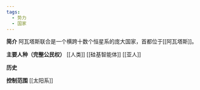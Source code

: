 ```yaml
---
tags:
  - 势力
  - 国家
---
```

**简介**
阿瓦塔斯联合是一个横跨十数个恒星系的庞大国家，首都位于[[阿瓦塔斯]]。

**主要人种（完整公民权）**
[[人类]]
[[硅基智能体]]
[[亚人]]

**历史**


**控制范围**
[[太阳系]]
